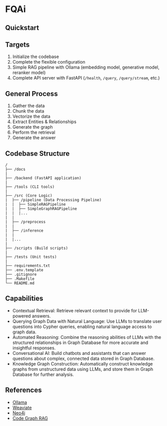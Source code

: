 # FQAi

## Quickstart

## Targets
1. Initialize the codebase
2. Complete the flexible configuration
3. Simple RAG pipeline with Ollama (embedding model, generative model, reranker model)
4. Complete API server with FastAPI (`/health`, `/query`, `/query/stream`, etc.)

## General Process
1. Gather the data
2. Chunk the data
3. Vectorize the data
4. Extract Entities & Relationships
5. Generate the graph
6. Perform the retrieval
7. Generate the answer


## Codebase Structure

```
/
├── /docs
|
├── /backend (FastAPI application)
|
├── /tools (CLI tools)
|
├── /src (Core Logic)
|  ├── /pipeline (Data Processing Pipeline)
|  |  ├── SimpleRAGPipeline
|  |  ├── SimpleGraphRAGPipeline
|  |  |...
|  |  
|  ├── /preprocess
|  |
|  ├── /inference
|  |
|  |...
|
├── /scripts (Build scripts)
|
├── /tests (Unit tests)
|
├── requirements.txt
├── .env.template
├── .gitignore
├── .Makefile
└── README.md
```

## Capabilities

- Contextual Retrieval: Retrieve relevant context to provide for LLM-powered answers.
- Querying Graph Data with Natural Language: Use LLMs to translate user questions into Cypher queries, enabling natural language access to graph data.
- Automated Reasoning: Combine the reasoning abilities of LLMs with the structured relationships in Graph Database for more accurate and insightful responses.
- Conversational AI: Build chatbots and assistants that can answer questions about complex, connected data stored in Graph Database.
- Knowledge Graph Construction: Automatically construct knowledge graphs from unstructured data using LLMs, and store them in Graph Database for further analysis.

## References

- [Ollama](https://ollama.com/)
- [Weaviate](https://weaviate.io/)
- [Neo4j](https://neo4j.com/)
- [Code Graph RAG](https://github.com/vitali87/code-graph-rag)